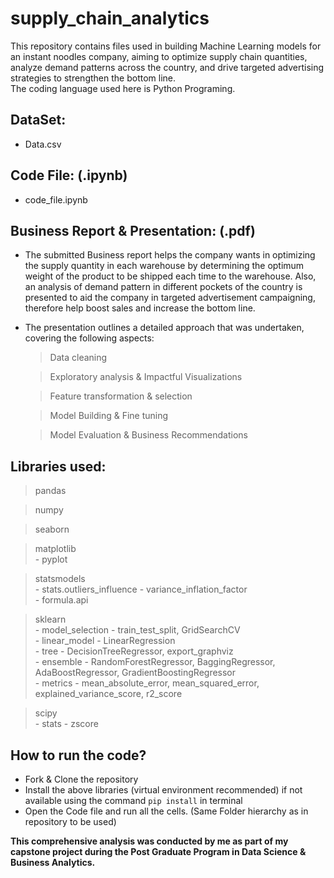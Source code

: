 # supply_chain_analytics
This repository contains files used in building Machine Learning models for an instant noodles company, aiming to optimize supply chain quantities, analyze demand patterns across the country, and drive targeted advertising strategies to strengthen the bottom line.<br>
The coding language used here is Python Programing.

## DataSet:
- Data.csv

## Code File: (.ipynb)
- code_file.ipynb

## Business Report & Presentation: (.pdf)
- The submitted Business report helps the company wants in optimizing the supply quantity in each warehouse by determining the optimum weight of the product to be shipped each time to the warehouse. Also, an analysis of demand pattern in different pockets of the country is presented to aid the company in targeted advertisement campaigning, therefore help boost sales and increase the bottom line.<br>

- The presentation outlines a detailed approach that was undertaken, covering the following aspects:<br>
  > Data cleaning <br>
  
  > Exploratory analysis & Impactful Visualizations <br>
  
  > Feature transformation & selection<br>
  
  > Model Building & Fine tuning <br>
  
  > Model Evaluation & Business Recommendations

## Libraries used:
  > pandas<br>

  > numpy<br>

  > seaborn<br>

  > matplotlib<br>
      - pyplot<br>
    
  > statsmodels<br>
    - stats.outliers_influence - variance_inflation_factor<br>
    - formula.api
  
  > sklearn<br>
    - model_selection - train_test_split, GridSearchCV<br>
    - linear_model - LinearRegression<br>
    - tree - DecisionTreeRegressor, export_graphviz<br>
    - ensemble - RandomForestRegressor, BaggingRegressor, AdaBoostRegressor, GradientBoostingRegressor<br>
    - metrics - mean_absolute_error, mean_squared_error, explained_variance_score, r2_score<br>

  > scipy<br>
    - stats - zscore<br>

## How to run the code?
- Fork & Clone the repository
- Install the above libraries (virtual environment recommended) if not available using the command `pip install` in terminal
- Open the Code file and run all the cells. (Same Folder hierarchy as in repository to be used)


**This comprehensive analysis was conducted by me as part of my capstone project during the Post Graduate Program in Data Science & Business Analytics.**

